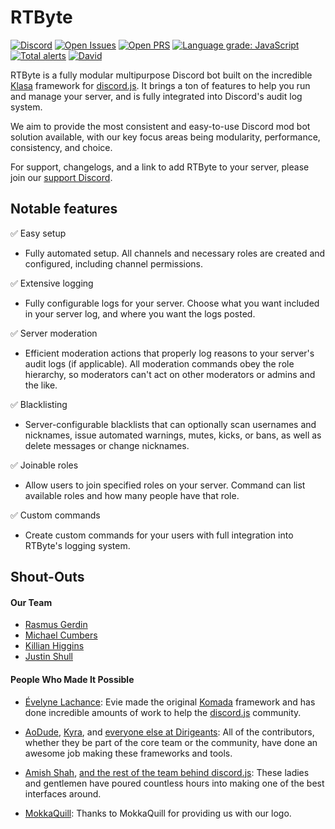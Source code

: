 # RTByte
[![Discord](https://img.shields.io/discord/450163430373064704.svg?colorB=7289da&label=discord&logo=Discord&logoColor=fff&style=flat)](https://discord.gg/eRauWP4)
[![Open Issues](https://img.shields.io/github/issues/RTByte/RTByte.svg)](https://github.com/RTByte/RTByte/issues)
[![Open PRS](https://img.shields.io/github/issues-pr/RTByte/RTByte.svg)](https://github.com/RTByte/RTByte/pulls)
[![Language grade: JavaScript](https://img.shields.io/lgtm/grade/javascript/g/RTByte/RTByte.svg?logo=lgtm&logoWidth=18)](https://lgtm.com/projects/g/RTByte/RTByte/context:javascript)
[![Total alerts](https://img.shields.io/lgtm/alerts/g/RTByte/RTByte.svg?logo=lgtm&logoWidth=18)](https://lgtm.com/projects/g/RTByte/RTByte/alerts/)
[![David](https://img.shields.io/david/RTByte/RTByte.svg?maxAge=3600)](https://david-dm.org/RTByte/RTByte)

RTByte is a fully modular multipurpose Discord bot built on the incredible [Klasa](https://klasa.js.org/) framework for [discord.js](https://discord.js.org/). It brings a ton of features to help you run and manage your server, and is fully integrated into Discord's audit log system.

We aim to provide the most consistent and easy-to-use Discord mod bot solution available, with our key focus areas being modularity, performance, consistency, and choice.

For support, changelogs, and a link to add RTByte to your server, please join our [support Discord](https://discord.gg/eRauWP4).

## Notable features


✅ Easy setup

* Fully automated setup. All channels and necessary roles are created and configured, including channel permissions.

✅ Extensive logging

* Fully configurable logs for your server. Choose what you want included in your server log, and where you want the logs posted.

✅ Server moderation

* Efficient moderation actions that properly log reasons to your server's audit logs (if applicable). All moderation commands obey the role hierarchy, so moderators can't act on other moderators or admins and the like.

✅ Blacklisting

* Server-configurable blacklists that can optionally scan usernames and nicknames, issue automated warnings, mutes, kicks, or bans, as well as delete messages or change nicknames.

✅ Joinable roles

* Allow users to join specified roles on your server. Command can list available roles and how many people have that role.

✅ Custom commands

* Create custom commands for your users with full integration into RTByte's logging system.

## Shout-Outs

#### Our Team

* [Rasmus Gerdin](https://github.com/rasmusgerdin)
* [Michael Cumbers](https://github.com/mcumbers)
* [Killian Higgins](https://github.com/Uzui2012)
* [Justin Shull](https://github.com/JShull97)

#### People Who Made It Possible

* [Évelyne Lachance](https://github.com/eslachance): Evie made the original [Komada](https://github.com/dirigeants/komada) framework and has done incredible amounts of work to help the [discord.js](https://github.com/discordjs/discord.js) community.

* [AoDude](https://github.com/bdistin), [Kyra](https://github.com/kyranet), and [everyone else at Dirigeants](https://github.com/dirigeants): All of the contributors, whether they be part of the core team or the community, have done an awesome job making these frameworks and tools.

* [Amish Shah](https://github.com/hydrabolt), [and the rest of the team behind discord.js](https://github.com/discordjs): These ladies and gentlemen have poured countless hours into making one of the best interfaces around.

* [MokkaQuill](http://mokkaquillart.tumblr.com/): Thanks to MokkaQuill for providing us with our logo.
